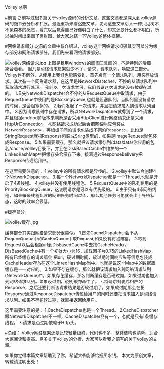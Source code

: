 Volley 总纲

#前言
之前写过很多篇关于volley源码的分析文章，这些文章都是深入到volley源码的细节去分析和扩展。最近重新来看这些文章，发现这些文章给人一种只见树木不见森林的感觉，看完以后觉得自己好像明白了什么，却又还是什么都不明白，所以抽时间出来画了两张图，给大家总结一下Volley的整体框架。

#网络请求部分
 之前的文章中有介绍过，volley这个网络请求框架其实可以分为缓存部分和网络请求部分。我们先来看网络请求部分。

![volley网络请求.jpg](http://upload-images.jianshu.io/upload_images/1870458-628dac1db9607f0f.jpg?imageMogr2/auto-orient/strip%7CimageView2/2/w/1240)
上图是我用windows的画图工具画的，不是特别的精细，凑合着看。
但凡是网络请求框架就少不了，请求，请求队列，响应这三部分。Volley也不例外，从使用上我们也能感受到，首先会有一个请求队列，用来存放请求。其次有一个网络请求器，在这里是NetworkDisptcher，不停的从请求队列中获取请求进行处理。
我们以一次请求举例，我们假设这次请求是没有被缓存过的。
1.首先NetworkDispatcher会不停的从RequestQueue中取请求，由于RequesQueue中使用的是BlockingQueue,也就是阻塞队列，当队列里没有请求的时候，是会阻塞掉的。
2.我们发起了一次请求，并且把请求加入到请求队列当中。
3.因为请求队列中存在请求，所以NetworkDispatcher就得到了一个请求，并且根据andriod的版本来判断是否采用HttpClient进行网络请求还是采用HttpUrlConnection。
4.网络请求成功以后会把网络响应包装成NetworkResponse，再根据不同的请求包装成不同的Response，比如是StringRequest就把Response包装成Sring类型的，如果是ImageRequest就包装成Response<Bitmap>。
5.如果需要缓存，那么就把该请求缓存到/data/data/你应用的包名/cache/vollley目录下，并且在DiskBasedCache中维护的一个LinkedHashMap中把缓存头给保存下来。接着通过ResponseDelivery把Response传递给用户。

在这里需要注意的：
1.volley中的所有请求都是异步的。
2.volley中默认会创建4个NetworkDispacher。
3.每一个NetworkDispatcher都是一个Thread,也就是开启了4条线程。
4.volley并没有使用线程池。
5.RequestQueue中的队列使用的是PriorityBlockingQueue，这说明请求是可以有优先级的。
6.由于只有4条网络线程，如果每条线程处理的网络任务时间过长，那么其他任务可能就会出于等待状态，这时的效率会很低。

#缓存部分

![volley缓存.jpg](http://upload-images.jianshu.io/upload_images/1870458-5670c29ea99368e5.jpg?imageMogr2/auto-orient/strip%7CimageView2/2/w/1240)

缓存部分其实跟网络请求部分很类似。
1.首先CacheDispatcher会不从RequesQueue中的CacheQueue中取Request,如果没有将被阻塞。
2.取到Request以后会根据url到DisBasedCache中去找CacheHeader。DisBasedCache中有一个初始大小为16，加载因子为0.75的LinkedHashMap，所有已经缓存的请求都会 把url，硬过期时间，软过期时间响应头等信息包装成CacheHeader存放在这个LinkedHashMap当中。也就是说这个Map中的数据跟缓存是一一对应的。
3.如果不存在缓存，那么就把该请求加入到网络请求队列(NetworkQueue)中，如果存在缓存，那么判断缓存是否硬过期，如果过期也加入到网络请求队列。如果没过期，说明缓存命中了。
4.将请求封装成相应的Response，之后还要判断该请求结果是否软过期了，如果软过期那么在把Response通过ResponseDispatcher传递给用户的同时还要把请求加入到网络请求队列。如果不存在软过期，就直接返回给用户。

这里需要注意的是：
1.CacheDispatcher也是一个Thread。
2.CacheDispatcher跟NetworkDispatcher不一样，CacheDispatcher只有一个，也就是只有1条缓存线程。
3.请求是否过期依赖于Http头。

#总结：
Volley网络框架还是比较轻量级的，代码也不多，整体结构也清晰，适合大家阅读和提高。更多关于Volley的分析，大家可以看我之前写的关于volley的文章。

如果你觉得本篇文章帮助到了你，希望大爷能够给瓶买水钱。
本文为原创文章，转载请注明出处！